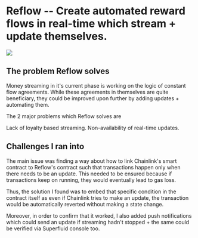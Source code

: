 # Reflow -- Create automated reward flows in real-time which stream + update themselves.

![](https://www.loom.com/share/f77aa1a3625440e4ae49b22a21b5f571)

## The problem Reflow solves

Money streaming in it's current phase is working on the logic of constant flow agreements. While these agreements in themselves are quite beneficiary, they could be improved upon further by adding updates + automating them.

The 2 major problems which Reflow solves are

Lack of loyalty based streaming.
Non-availability of real-time updates.

## Challenges I ran into

The main issue was finding a way about how to link Chainlink's smart contract to Reflow's contract such that transactions happen only when there needs to be an update. This needed to be ensured because if transactions keep on running, they would eventually lead to gas loss.

Thus, the solution I found was to embed that specific condition in the contract itself as even if Chainlink tries to make an update, the transaction would be automatically reverted without making a state change.

Moreover, in order to confirm that it worked, I also added push notifications which could send an update if streaming hadn't stopped + the same could be verified via Superfluid console too.
